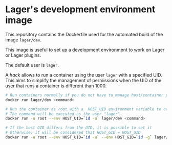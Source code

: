 Lager's development environment image
===

This repository contains the Dockerfile used for the automated build of the image `lager/dev`.

This image is useful to set up a development environment to work on Lager or Lager plugins.

The default user is `lager`.

A *hack* allows to run a container using the user `lager` with a specified UID.
This aims to simplify the management of permissions when the UID of the user that runs a container is different than 1000.

```bash
# Run containers normally if you do not have to manage host/container permissions
docker run lager/dev <command>

# Run the container as root with a  HOST_UID environment variable to override the UID in the container
# The command will be executed as the user "lager"
docker run -u root --env HOST_UID=`id -u` lager/dev <command>

# If the host GID differs from the UID, it is possible to set it
# Otherwise, it will be considered that HOST_GID = HOST_UID
docker run -u root --env HOST_UID=`id -u` --env HOST_GID=`id -g` lager/dev <command>
```
